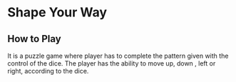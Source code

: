 # Shape Your Way

## How to Play

It is a puzzle game where player has to complete the pattern given with the control of the dice.
The player has the ability to move up, down , left or right, according to the dice.
